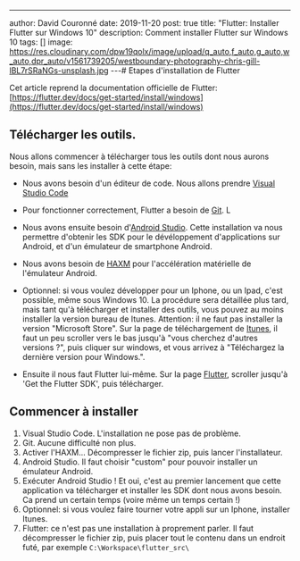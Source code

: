 ---
author: David Couronné
date: 2019-11-20
post: true
title: "Flutter: Installer Flutter sur Windows 10"
description: Comment installer Flutter sur Windows 10
tags: []
image: https://res.cloudinary.com/dpw19qolx/image/upload/q_auto,f_auto,g_auto,w_auto,dpr_auto/v1561739205/westboundary-photography-chris-gill-lBL7rSRaNGs-unsplash.jpg
---# Etapes d'installation de Flutter

Cet article reprend la documentation officielle de Flutter: [https://flutter.dev/docs/get-started/install/windows](https://flutter.dev/docs/get-started/install/windows)

## Télécharger les outils.

Nous allons commencer à télécharger tous les outils dont nous aurons besoin, mais sans les installer à cette étape:

- Nous avons besoin d'un éditeur de code. Nous allons prendre [Visual Studio Code](https://code.visualstudio.com/download)

- Pour fonctionner correctement, Flutter a besoin de [Git](https://git-scm.com/downloads). L

- Nous avons ensuite besoin d'[Android Studio](https://developer.android.com/studio). Cette installation va nous permettre d'obtenir les SDK pour le dévéloppement d'applications sur Android, et d'un émulateur de smartphone Android.

- Nous avons besoin de [HAXM](https://github.com/intel/haxm) pour l'accélération matérielle de l'émulateur Android.

- Optionnel: si vous voulez développer pour un Iphone, ou un Ipad, c'est possible, même sous Windows 10. La procédure sera détaillée plus tard, mais tant qu'à télécharger et installer des outils, vous pouvez au moins installer la version bureau de Itunes. Attention: il ne faut pas installer la version "Microsoft Store". Sur la page de téléchargement de [Itunes](https://www.apple.com/fr/itunes/), il faut un peu scroller vers le bas jusqu'à "vous cherchez d'autres versions ?", puis cliquer sur windows, et vous arrivez à "Téléchargez la dernière version pour Windows.".

- Ensuite il nous faut Flutter lui-même. Sur la page [Flutter](https://flutter.dev/docs/get-started/install/windows), scroller jusqu'à 'Get the Flutter SDK', puis télécharger.

## Commencer à installer

1. Visual Studio Code. L'installation ne pose pas de problème.
2. Git. Aucune difficulté non plus.
3. Activer l'HAXM... Décompresser le fichier zip, puis lancer l'installateur.
4. Android Studio. Il faut choisir "custom" pour pouvoir installer un émulateur Android.
5. Exécuter Android Studio ! Et oui, c'est au premier lancement que cette application va télécharger et installer les SDK dont nous avons besoin. Ca prend un certain temps (voire même un temps certain !)
6. Optionnel: si vous voulez faire tourner votre appli sur un Iphone, installer Itunes.
7. Flutter: ce n'est pas une installation à proprement parler. Il faut décompresser le fichier zip, puis placer tout le contenu dans un endroit futé, par exemple `C:\Workspace\flutter_src\`

